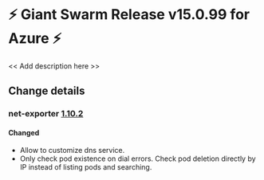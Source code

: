 # :zap: Giant Swarm Release v15.0.99 for Azure :zap:

<< Add description here >>

## Change details


### net-exporter [1.10.2](https://github.com/giantswarm/net-exporter/releases/tag/v1.10.2)

#### Changed
- Allow to customize dns service.
- Only check pod existence on dial errors. Check pod deletion directly by IP instead of listing pods and searching.




